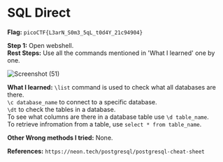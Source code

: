 # SQL Direct 
**Flag:** `picoCTF{L3arN_S0m3_5qL_t0d4Y_21c94904}`<br>

**Step 1:** 
Open webshell.<br>
**Rest Steps:**
Use all the commands mentioned in 'What I learned' one by one.<br>

![Screenshot (51)](https://github.com/user-attachments/assets/78901e63-1f63-4d74-8ba9-baa6b1f01ac1)

**What I learned:** 
`\list` command is used to check what all databases are there.<br>
`\c database_name` to connect to a specific database.<br>
`\dt` to check the tables in a database.<br>
To see what columns are there in a database table use `\d table_name`.<br>
To retrieve infromation from a table, use `select * from table_name`.<br>

**Other Wrong methods I tried:** 
None.<br>

**References:**
`https://neon.tech/postgresql/postgresql-cheat-sheet`<br>
